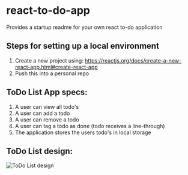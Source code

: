 # react-to-do-app
Provides a startup readme for your own react to-do application

## Steps for setting up a local environment
1.  Create a new project using: https://reactjs.org/docs/create-a-new-react-app.html#create-react-app
1.  Push this into a personal repo

## ToDo List App specs:
1.  A user can view all todo's
1.  A user can add a todo
1.  A user can remove a todo
1.  A user can tag a todo as done (todo receives a line-through)
1.  The application stores the users todo's in local storage

## ToDo List design:
![ToDo List design](https://www.paratroopers.dev/img/IMG_20191118_150016.jpg)
